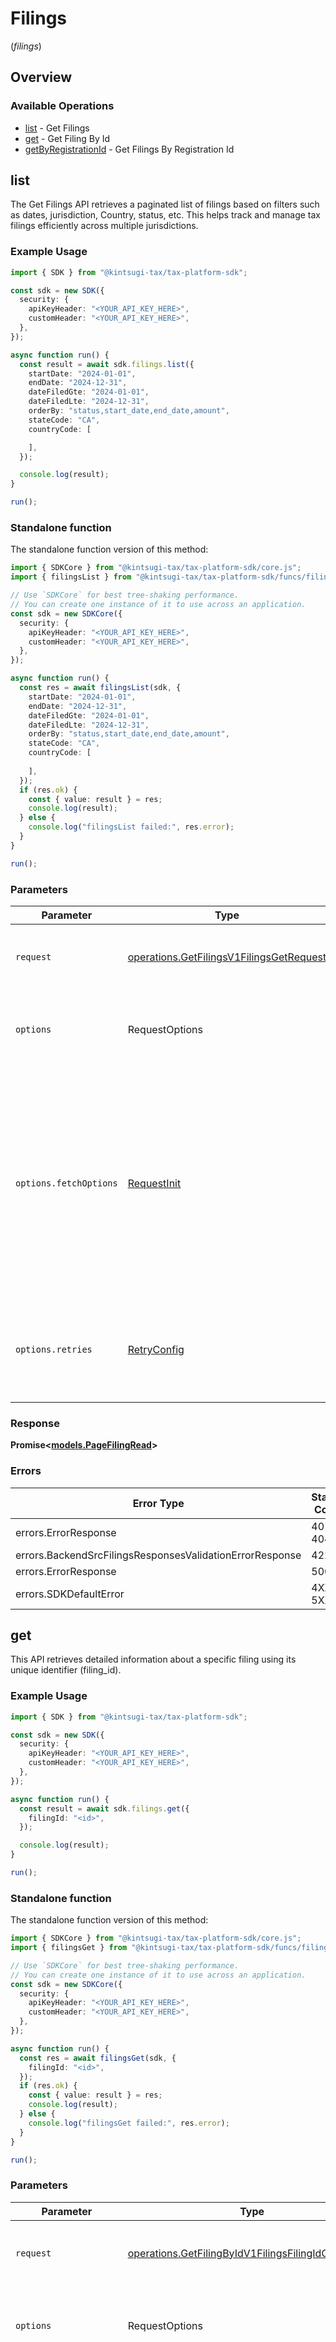# Filings
(*filings*)

## Overview

### Available Operations

* [list](#list) - Get Filings
* [get](#get) - Get Filing By Id
* [getByRegistrationId](#getbyregistrationid) - Get Filings By Registration Id

## list

The Get Filings API retrieves a paginated list of filings based on
    filters such as dates, jurisdiction, Country, status, etc. This helps track
    and manage tax filings efficiently across multiple jurisdictions.

### Example Usage

<!-- UsageSnippet language="typescript" operationID="get_filings_v1_filings_get" method="get" path="/v1/filings" -->
```typescript
import { SDK } from "@kintsugi-tax/tax-platform-sdk";

const sdk = new SDK({
  security: {
    apiKeyHeader: "<YOUR_API_KEY_HERE>",
    customHeader: "<YOUR_API_KEY_HERE>",
  },
});

async function run() {
  const result = await sdk.filings.list({
    startDate: "2024-01-01",
    endDate: "2024-12-31",
    dateFiledGte: "2024-01-01",
    dateFiledLte: "2024-12-31",
    orderBy: "status,start_date,end_date,amount",
    stateCode: "CA",
    countryCode: [

    ],
  });

  console.log(result);
}

run();
```

### Standalone function

The standalone function version of this method:

```typescript
import { SDKCore } from "@kintsugi-tax/tax-platform-sdk/core.js";
import { filingsList } from "@kintsugi-tax/tax-platform-sdk/funcs/filingsList.js";

// Use `SDKCore` for best tree-shaking performance.
// You can create one instance of it to use across an application.
const sdk = new SDKCore({
  security: {
    apiKeyHeader: "<YOUR_API_KEY_HERE>",
    customHeader: "<YOUR_API_KEY_HERE>",
  },
});

async function run() {
  const res = await filingsList(sdk, {
    startDate: "2024-01-01",
    endDate: "2024-12-31",
    dateFiledGte: "2024-01-01",
    dateFiledLte: "2024-12-31",
    orderBy: "status,start_date,end_date,amount",
    stateCode: "CA",
    countryCode: [
  
    ],
  });
  if (res.ok) {
    const { value: result } = res;
    console.log(result);
  } else {
    console.log("filingsList failed:", res.error);
  }
}

run();
```

### Parameters

| Parameter                                                                                                                                                                      | Type                                                                                                                                                                           | Required                                                                                                                                                                       | Description                                                                                                                                                                    |
| ------------------------------------------------------------------------------------------------------------------------------------------------------------------------------ | ------------------------------------------------------------------------------------------------------------------------------------------------------------------------------ | ------------------------------------------------------------------------------------------------------------------------------------------------------------------------------ | ------------------------------------------------------------------------------------------------------------------------------------------------------------------------------ |
| `request`                                                                                                                                                                      | [operations.GetFilingsV1FilingsGetRequest](../../models/operations/getfilingsv1filingsgetrequest.md)                                                                           | :heavy_check_mark:                                                                                                                                                             | The request object to use for the request.                                                                                                                                     |
| `options`                                                                                                                                                                      | RequestOptions                                                                                                                                                                 | :heavy_minus_sign:                                                                                                                                                             | Used to set various options for making HTTP requests.                                                                                                                          |
| `options.fetchOptions`                                                                                                                                                         | [RequestInit](https://developer.mozilla.org/en-US/docs/Web/API/Request/Request#options)                                                                                        | :heavy_minus_sign:                                                                                                                                                             | Options that are passed to the underlying HTTP request. This can be used to inject extra headers for examples. All `Request` options, except `method` and `body`, are allowed. |
| `options.retries`                                                                                                                                                              | [RetryConfig](../../lib/utils/retryconfig.md)                                                                                                                                  | :heavy_minus_sign:                                                                                                                                                             | Enables retrying HTTP requests under certain failure conditions.                                                                                                               |

### Response

**Promise\<[models.PageFilingRead](../../models/pagefilingread.md)\>**

### Errors

| Error Type                                               | Status Code                                              | Content Type                                             |
| -------------------------------------------------------- | -------------------------------------------------------- | -------------------------------------------------------- |
| errors.ErrorResponse                                     | 401, 404                                                 | application/json                                         |
| errors.BackendSrcFilingsResponsesValidationErrorResponse | 422                                                      | application/json                                         |
| errors.ErrorResponse                                     | 500                                                      | application/json                                         |
| errors.SDKDefaultError                                   | 4XX, 5XX                                                 | \*/\*                                                    |

## get

This API retrieves detailed information about a specific
    filing using its unique identifier (filing_id).

### Example Usage

<!-- UsageSnippet language="typescript" operationID="get_filing_by_id_v1_filings__filing_id__get" method="get" path="/v1/filings/{filing_id}" -->
```typescript
import { SDK } from "@kintsugi-tax/tax-platform-sdk";

const sdk = new SDK({
  security: {
    apiKeyHeader: "<YOUR_API_KEY_HERE>",
    customHeader: "<YOUR_API_KEY_HERE>",
  },
});

async function run() {
  const result = await sdk.filings.get({
    filingId: "<id>",
  });

  console.log(result);
}

run();
```

### Standalone function

The standalone function version of this method:

```typescript
import { SDKCore } from "@kintsugi-tax/tax-platform-sdk/core.js";
import { filingsGet } from "@kintsugi-tax/tax-platform-sdk/funcs/filingsGet.js";

// Use `SDKCore` for best tree-shaking performance.
// You can create one instance of it to use across an application.
const sdk = new SDKCore({
  security: {
    apiKeyHeader: "<YOUR_API_KEY_HERE>",
    customHeader: "<YOUR_API_KEY_HERE>",
  },
});

async function run() {
  const res = await filingsGet(sdk, {
    filingId: "<id>",
  });
  if (res.ok) {
    const { value: result } = res;
    console.log(result);
  } else {
    console.log("filingsGet failed:", res.error);
  }
}

run();
```

### Parameters

| Parameter                                                                                                                                                                      | Type                                                                                                                                                                           | Required                                                                                                                                                                       | Description                                                                                                                                                                    |
| ------------------------------------------------------------------------------------------------------------------------------------------------------------------------------ | ------------------------------------------------------------------------------------------------------------------------------------------------------------------------------ | ------------------------------------------------------------------------------------------------------------------------------------------------------------------------------ | ------------------------------------------------------------------------------------------------------------------------------------------------------------------------------ |
| `request`                                                                                                                                                                      | [operations.GetFilingByIdV1FilingsFilingIdGetRequest](../../models/operations/getfilingbyidv1filingsfilingidgetrequest.md)                                                     | :heavy_check_mark:                                                                                                                                                             | The request object to use for the request.                                                                                                                                     |
| `options`                                                                                                                                                                      | RequestOptions                                                                                                                                                                 | :heavy_minus_sign:                                                                                                                                                             | Used to set various options for making HTTP requests.                                                                                                                          |
| `options.fetchOptions`                                                                                                                                                         | [RequestInit](https://developer.mozilla.org/en-US/docs/Web/API/Request/Request#options)                                                                                        | :heavy_minus_sign:                                                                                                                                                             | Options that are passed to the underlying HTTP request. This can be used to inject extra headers for examples. All `Request` options, except `method` and `body`, are allowed. |
| `options.retries`                                                                                                                                                              | [RetryConfig](../../lib/utils/retryconfig.md)                                                                                                                                  | :heavy_minus_sign:                                                                                                                                                             | Enables retrying HTTP requests under certain failure conditions.                                                                                                               |

### Response

**Promise\<[models.FilingDetailsRead](../../models/filingdetailsread.md)\>**

### Errors

| Error Type                                               | Status Code                                              | Content Type                                             |
| -------------------------------------------------------- | -------------------------------------------------------- | -------------------------------------------------------- |
| errors.ErrorResponse                                     | 401, 404                                                 | application/json                                         |
| errors.BackendSrcFilingsResponsesValidationErrorResponse | 422                                                      | application/json                                         |
| errors.ErrorResponse                                     | 500                                                      | application/json                                         |
| errors.SDKDefaultError                                   | 4XX, 5XX                                                 | \*/\*                                                    |

## getByRegistrationId

The Get Filings By Registration ID API
    retrieves all filings
    associated with a specific registration ID. This allows users to query detailed
    filing information tied to
    a specific registration record.

### Example Usage

<!-- UsageSnippet language="typescript" operationID="get_filings_by_registration_id_v1_filings_registration__registration_id__get" method="get" path="/v1/filings/registration/{registration_id}" -->
```typescript
import { SDK } from "@kintsugi-tax/tax-platform-sdk";

const sdk = new SDK({
  security: {
    apiKeyHeader: "<YOUR_API_KEY_HERE>",
    customHeader: "<YOUR_API_KEY_HERE>",
  },
});

async function run() {
  const result = await sdk.filings.getByRegistrationId({
    registrationId: "<id>",
  });

  console.log(result);
}

run();
```

### Standalone function

The standalone function version of this method:

```typescript
import { SDKCore } from "@kintsugi-tax/tax-platform-sdk/core.js";
import { filingsGetByRegistrationId } from "@kintsugi-tax/tax-platform-sdk/funcs/filingsGetByRegistrationId.js";

// Use `SDKCore` for best tree-shaking performance.
// You can create one instance of it to use across an application.
const sdk = new SDKCore({
  security: {
    apiKeyHeader: "<YOUR_API_KEY_HERE>",
    customHeader: "<YOUR_API_KEY_HERE>",
  },
});

async function run() {
  const res = await filingsGetByRegistrationId(sdk, {
    registrationId: "<id>",
  });
  if (res.ok) {
    const { value: result } = res;
    console.log(result);
  } else {
    console.log("filingsGetByRegistrationId failed:", res.error);
  }
}

run();
```

### Parameters

| Parameter                                                                                                                                                                                | Type                                                                                                                                                                                     | Required                                                                                                                                                                                 | Description                                                                                                                                                                              |
| ---------------------------------------------------------------------------------------------------------------------------------------------------------------------------------------- | ---------------------------------------------------------------------------------------------------------------------------------------------------------------------------------------- | ---------------------------------------------------------------------------------------------------------------------------------------------------------------------------------------- | ---------------------------------------------------------------------------------------------------------------------------------------------------------------------------------------- |
| `request`                                                                                                                                                                                | [operations.GetFilingsByRegistrationIdV1FilingsRegistrationRegistrationIdGetRequest](../../models/operations/getfilingsbyregistrationidv1filingsregistrationregistrationidgetrequest.md) | :heavy_check_mark:                                                                                                                                                                       | The request object to use for the request.                                                                                                                                               |
| `options`                                                                                                                                                                                | RequestOptions                                                                                                                                                                           | :heavy_minus_sign:                                                                                                                                                                       | Used to set various options for making HTTP requests.                                                                                                                                    |
| `options.fetchOptions`                                                                                                                                                                   | [RequestInit](https://developer.mozilla.org/en-US/docs/Web/API/Request/Request#options)                                                                                                  | :heavy_minus_sign:                                                                                                                                                                       | Options that are passed to the underlying HTTP request. This can be used to inject extra headers for examples. All `Request` options, except `method` and `body`, are allowed.           |
| `options.retries`                                                                                                                                                                        | [RetryConfig](../../lib/utils/retryconfig.md)                                                                                                                                            | :heavy_minus_sign:                                                                                                                                                                       | Enables retrying HTTP requests under certain failure conditions.                                                                                                                         |

### Response

**Promise\<[models.PageFilingRead](../../models/pagefilingread.md)\>**

### Errors

| Error Type                                               | Status Code                                              | Content Type                                             |
| -------------------------------------------------------- | -------------------------------------------------------- | -------------------------------------------------------- |
| errors.ErrorResponse                                     | 401, 404                                                 | application/json                                         |
| errors.BackendSrcFilingsResponsesValidationErrorResponse | 422                                                      | application/json                                         |
| errors.ErrorResponse                                     | 500                                                      | application/json                                         |
| errors.SDKDefaultError                                   | 4XX, 5XX                                                 | \*/\*                                                    |